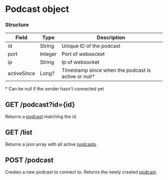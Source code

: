 # Podcast object

### Structure

| Field       | Type    | Description                                         |
|-------------|---------|-----------------------------------------------------|
| id          | String  | Unique ID of the podcast                            |
| port        | Integer | Port of websocket                                   |
| ip          | String  | Ip of websocket                                     |
| activeSince | Long?   | Timestamp since when the podcast is active or null* |

\* Can be null if the sender hasn't connected yet

## GET /podcast?id={id}

Returns a [podcast](#structure) matching the id.

## GET /list

Returns a json array with all active [podcasts](#structure).

## POST /podcast

Creates a new podcast to connect to. Returns the newly created [podcast](#structure).